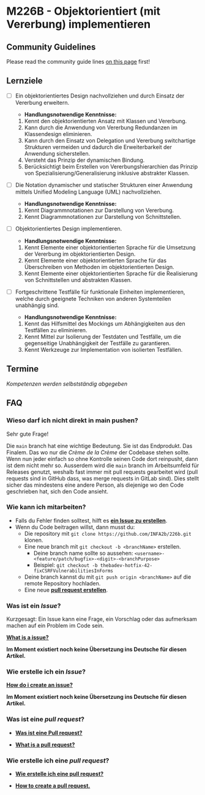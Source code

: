 # M226B - Objektorientiert (mit Vererbung) implementieren
## Community Guidelines
Please read the community guide lines [on this page](https://github.com/INFAxb/example-repository) first!

## Lernziele
- [ ] Ein objektorientiertes Design nachvollziehen und durch Einsatz der Vererbung erweitern.	
 	- **Handlungsnotwendige Kenntnisse:**
    1. Kennt den objektorientierten Ansatz mit Klassen und Vererbung.
    2. Kann durch die Anwendung von Vererbung Redundanzen im Klassendesign eliminieren.
    3. Kann durch den Einsatz von Delegation und Vererbung switchartige Strukturen vermeiden und dadurch die Erweiterbarkeit der Anwendung sicherstellen.
    4. Versteht das Prinzip der dynamischen Bindung.
    5. Berücksichtigt beim Erstellen von Vererbungshierarchien das Prinzip von Spezialisierung/Generalisierung inklusive abstrakter Klassen.

- [ ]	Die Notation dynamischer und statischer Strukturen einer Anwendung mittels Unified Modeling Language (UML) nachvollziehen.	
 	- **Handlungsnotwendige Kenntnisse:**
    1.	Kennt Diagrammnotationen zur Darstellung von Vererbung.
    2.	Kennt Diagrammnotationen zur Darstellung von Schnittstellen.

- [ ]	Objektorientiertes Design implementieren.	
 	- **Handlungsnotwendige Kenntnisse:**
    1.	Kennt Elemente einer objektorientierten Sprache für die Umsetzung der Vererbung im objektorientierten Design.
    2.	Kennt Elemente einer objektorientierten Sprache für das Überschreiben von Methoden im objektorientierten Design.
    3.	Kennt Elemente einer objektorientierten Sprache für die Realisierung von Schnittstellen und abstrakten Klassen.

- [ ]	Fortgeschrittene Testfälle für funktionale Einheiten implementieren, welche durch geeignete Techniken von anderen Systemteilen unabhängig sind.	
 	- **Handlungsnotwendige Kenntnisse:**
    1.	Kennt das Hilfsmittel des Mockings um Abhängigkeiten aus den Testfällen zu eliminieren.
    2.	Kennt Mittel zur Isolierung der Testdaten und Testfälle, um die gegenseitige Unabhängigkeit der Testfälle zu garantieren.
    3.	Kennt Werkzeuge zur Implementation von isolierten Testfällen.

## Termine
*Kompetenzen werden selbstständig abgegeben*



## FAQ



### <span id="whyNotPushMainDirectly">Wieso darf ich nicht direkt in main pushen?</span>

Sehr gute Frage!

Die `main` branch hat eine wichtige Bedeutung. Sie ist das Endprodukt. Das Finalem. Das wo nur die <i>Crème de la Crème</i> der Codebase stehen sollte. Wenn nun jeder einfach so ohne Kontrolle seinen Code dort reinpusht, dann ist dem nicht mehr so. Ausserdem wird die `main` branch im Arbeitsumfeld für Releases genutzt, weshalb fast immer mit pull requests gearbeitet wird (pull requests sind in GitHub dass, was merge requests in GitLab sind). Dies stellt sicher das mindestens eine andere Person, als diejenige wo den Code geschrieben hat, sich den Code ansieht.



### <span id="howToContribute">Wie kann ich mitarbeiten?</span>

+ Falls du Fehler finden solltest, hilft es <strong><a href="#whatIsAnIssue">ein Issue zu erstellen</a></strong>.
+ Wenn du Code beitragen willst, dann musst du:
  + Die repository mit `git clone https://github.com/INFA2b/226b.git` klonen.
  + Eine neue branch mit `git checkout -b <branchName>` erstellen.
    + Deine branch name sollte so aussehen: `<username>-<feature/patch/bugfix>-<digit>-<branchPurpose>`
    + Beispiel: `git checkout -b thebadev-hotfix-42-fixCSRFVulnerabilitiesInForms`
  + Deine branch kannst du mit `git push origin <branchName>` auf die remote Repository hochladen.
  + Eine neue <strong><a href="#howTocreatePullRequest">pull request erstellen</a></strong>.



### <span id="whatIsAnIssue">Was ist ein <i>Issue</i>?</span>

Kurzgesagt: Ein Issue kann eine Frage, ein Vorschlag oder das aufmerksam machen auf ein Problem im Code sein.

<strong><a href="https://docs.github.com/en/issues/tracking-your-work-with-issues/about-issues" target="_blank">What is a issue?</a></strong>

<strong>Im Moment existiert noch keine Übersetzung ins Deutsche für diesen Artikel.</strong>



### <span id="howToCreateAnIssue">Wie erstelle ich ein <i>Issue</i>?</span>

<strong><a href="https://docs.github.com/en/issues/tracking-your-work-with-issues/creating-an-issue" target="_blank">How do i create an issue?</a></strong>

<strong>Im Moment existiert noch keine Übersetzung ins Deutsche für diesen Artikel.</strong>



### <span id="whatIsAnPullRequest">Was ist eine <i>pull request</i>?</span>

+ <strong><a href="https://docs.github.com/de/github/collaborating-with-pull-requests/proposing-changes-to-your-work-with-pull-requests/about-pull-requests" target="_blank">Was ist eine Pull request?</a></strong>

+ <strong><a href="https://docs.github.com/en/github/collaborating-with-pull-requests/proposing-changes-to-your-work-with-pull-requests/about-pull-requests" target="_blank">What is a pull request?</a></strong>



### <span id="howTocreatePullRequest">Wie erstelle ich eine <i>pull request</i>?</span>

+ <strong><a href="https://docs.github.com/de/github/collaborating-with-pull-requests/proposing-changes-to-your-work-with-pull-requests/creating-a-pull-request" target="_blank">Wie erstelle ich eine pull request?</a></strong>

+ <strong><a href="https://docs.github.com/en/github/collaborating-with-pull-requests/proposing-changes-to-your-work-with-pull-requests/creating-a-pull-request" target="_blank">How to create a pull request.</a></strong>

